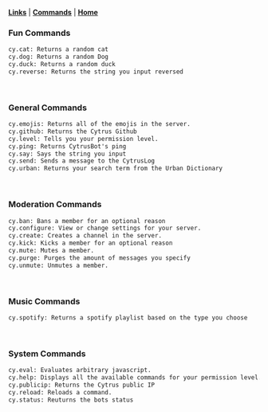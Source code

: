 [**Links**](links.md) | [**Commands**](commands.md) | [**Home**](index.md)

  
  
  
### Fun Commands
```markdown
cy.cat: Returns a random cat
cy.dog: Returns a random Dog
cy.duck: Returns a random duck
cy.reverse: Returns the string you input reversed
```
​
### General Commands
```markdown
cy.emojis: Returns all of the emojis in the server.
cy.github: Returns the Cytrus Github
cy.level: Tells you your permission level.
cy.ping: Returns CytrusBot's ping
cy.say: Says the string you input
cy.send: Sends a message to the CytrusLog
cy.urban: Returns your search term from the Urban Dictionary
```
​
### Moderation Commands
```markdown
cy.ban: Bans a member for an optional reason
cy.configure: View or change settings for your server.
cy.create: Creates a channel in the server.
cy.kick: Kicks a member for an optional reason
cy.mute: Mutes a member.
cy.purge: Purges the amount of messages you specify
cy.unmute: Unmutes a member.
```
​
### Music Commands
```markdown
cy.spotify: Returns a spotify playlist based on the type you choose
```
​
### System Commands
```markdown
cy.eval: Evaluates arbitrary javascript.
cy.help: Displays all the available commands for your permission level.
cy.publicip: Returns the Cytrus public IP
cy.reload: Reloads a command.
cy.status: Reuturns the bots status
```
